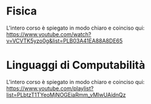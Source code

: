 # Fisica
L'intero corso è spiegato in modo chiaro e coinciso qui: https://www.youtube.com/watch?v=VCVTK5yzo0g&list=PLB03A41EA88A8DE65

# Linguaggi di Computabilità
L'intero corso è spiegato in modo chiaro e coinciso qui: https://www.youtube.com/playlist?list=PLbtzT1TYeoMjNOGEiaRmm_vMIwUAidnQz
